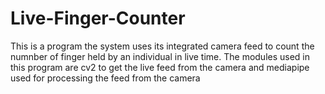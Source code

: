 # Live-Finger-Counter
This is a program the system uses its integrated camera feed to count the numnber of finger held by an individual in live time. The modules used in this program are cv2 to get the live feed from the camera and mediapipe used for processing the feed from the camera
